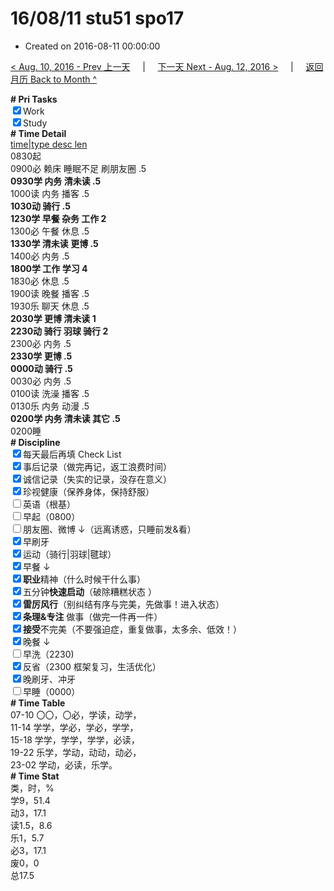 # 16/08/11 stu51 spo17

- Created on 2016-08-11 00:00:00

[< Aug. 10, 2016 - Prev 上一天](_archived/lifelogs/2016/08/d10.md) &nbsp; &nbsp; | &nbsp; &nbsp; [下一天 Next - Aug. 12, 2016 >](_archived/lifelogs/2016/08/d12.md) &nbsp; &nbsp; |  &nbsp; &nbsp; [返回月历 Back to Month ^](_archived/lifelogs/2016/08/index.md)
<br/><div><b># Pri Tasks</b></div><div><input checked="true" type="checkbox"/>Work</div><div><input checked="true" type="checkbox"/>Study</div><div><b># Time Detail</b></div><div><u>time|type desc len</u></div><div>0830起</div><div>0900必 赖床 睡眠不足 刷朋友圈 .5</div><div><b>0930学 内务 清未读 .5</b></div><div>1000读 内务 播客 .5</div><div><b>1030动 骑行 .5</b></div><div><b>1230学 早餐 杂务 工作 2</b></div><div>1300必 午餐 休息 .5</div><div><b>1330学 清未读 更博 .5</b></div><div>1400必 内务 .5</div><div><b>1800学 工作 学习 4</b></div><div>1830必 休息 .5</div><div>1900读 晚餐 播客 .5</div><div>1930乐 聊天 休息 .5</div><div><b>2030学 更博 清未读 1</b></div><div><b>2230动 骑行 羽球 骑行 2</b></div><div>2300必 内务 .5</div><div><b>2330学 更博 .5</b></div><div><b>0000动 骑行 .5</b></div><div>0030必 内务 .5</div><div>0100读 洗澡 播客 .5</div><div>0130乐 内务 动漫 .5</div><div><b>0200学 内务 清未读 其它 .5</b></div><div>0200睡</div><div><b># Discipline</b></div><div><input checked="true" type="checkbox"/>每天最后再填 Check List</div><div><input checked="true" type="checkbox"/>事后记录（做完再记，返工浪费时间）</div><div><input checked="true" type="checkbox"/>诚信记录（失实的记录，没存在意义）</div><div><input checked="true" type="checkbox"/>珍视健康（保养身体，保持舒服）</div><div><input type="checkbox"/>英语（根基）</div><div><input type="checkbox"/>早起（0800）</div><div><input type="checkbox"/>朋友圈、微博 ↓（远离诱惑，只睡前发&amp;看）</div><div><input checked="true" type="checkbox"/>早刷牙</div><div><input checked="true" type="checkbox"/>运动（骑行|羽球|毽球）</div><div><input checked="true" type="checkbox"/>早餐 ↓</div><div><input checked="true" type="checkbox"/><b>职业</b>精神（什么时候干什么事）</div><div><input checked="true" type="checkbox"/>五分钟<b>快速启动</b>（破除糟糕状态 ）</div><div><input checked="true" type="checkbox"/><b>雷厉风行</b>（别纠结有序与完美，先做事！进入状态）</div><div><input checked="true" type="checkbox"/><b>条理&amp;专注</b> 做事（做完一件再一件）</div><div><input checked="true" type="checkbox"/><b>接受</b>不完美（不要强迫症，重复做事，太多余、低效！）</div><div><input checked="true" type="checkbox"/>晚餐 ↓</div><div><input type="checkbox"/>早洗（2230)</div><div><input checked="true" type="checkbox"/>反省（2300 框架复习，生活优化）</div><div><input checked="true" type="checkbox"/>晚刷牙、冲牙</div><div><input type="checkbox"/>早睡（0000）</div><div><b># Time Table</b></div><div>07-10 〇〇，〇必，学读，动学，</div><div>11-14 学学，学必，学必，学学，</div><div>15-18 学学，学学，学学，必读，</div><div>19-22 乐学，学动，动动，动必，</div><div>23-02 学动，必读，乐学。</div><div><b># Time Stat</b></div><div>类，时，%</div><div>学9，51.4</div><div>动3，17.1</div><div>读1.5，8.6</div><div>乐1，5.7</div><div>必3，17.1</div><div>废0，0</div><div>总17.5</div>

